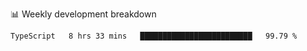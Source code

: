 📊 Weekly development breakdown
<!--START_SECTION:waka-->
```text
TypeScript   8 hrs 33 mins   █████████████████████████   99.79 % 
```
<!--END_SECTION:waka-->
